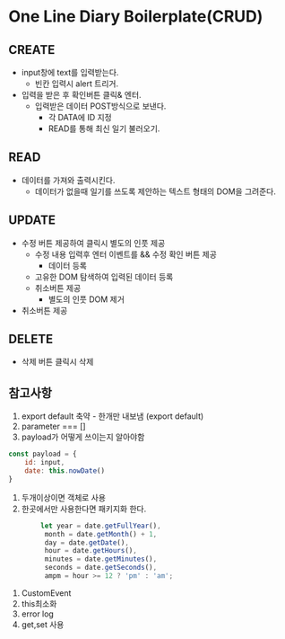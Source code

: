 # One Line Diary Boilerplate(CRUD)

## CREATE
* input창에 text를 입력받는다.
    * 빈칸 입력시 alert 트리거.
* 입력을 받은 후 확인버튼 클릭& 엔터.
    * 입력받은 데이터 POST방식으로 보낸다.
        * 각 DATA에 ID 지정
        * READ를 통해 최신 일기 불러오기.

## READ
* 데이터를 가져와 출력시킨다.
    * 데이터가 없을때 일기를 쓰도록 제안하는 텍스트 형태의 DOM을 그려준다.

## UPDATE
* 수정 버튼 제공하여 클릭시 별도의 인풋 제공
    * 수정 내용 입력후 엔터 이벤트를 && 수정 확인 버튼 제공
        * 데이터 등록
    * 고유한 DOM 탐색하여 입력된 데이터 등록
    * 취소버튼 제공
        * 별도의 인풋 DOM 제거
* 취소버튼 제공

## DELETE
* 삭제 버튼 클릭시 삭제



## 참고사항 

1. export default 축약 - 한개만 내보냄 (export default)
1. parameter === []
1. payload가 어떻게 쓰이는지 알아야함 
```js
const payload = {
    id: input,
    date: this.nowDate()
}
```
1. 두개이상이면 객체로 사용 
1. 한곳에서만 사용한다면 패키지화 한다. 
```js
        let year = date.getFullYear(),
         month = date.getMonth() + 1,
         day = date.getDate(),
         hour = date.getHours(),
         minutes = date.getMinutes(),
         seconds = date.getSeconds(),
         ampm = hour >= 12 ? 'pm' : 'am';
```
1. CustomEvent 
1. this최소화 
1. error log 
1. get,set 사용 

